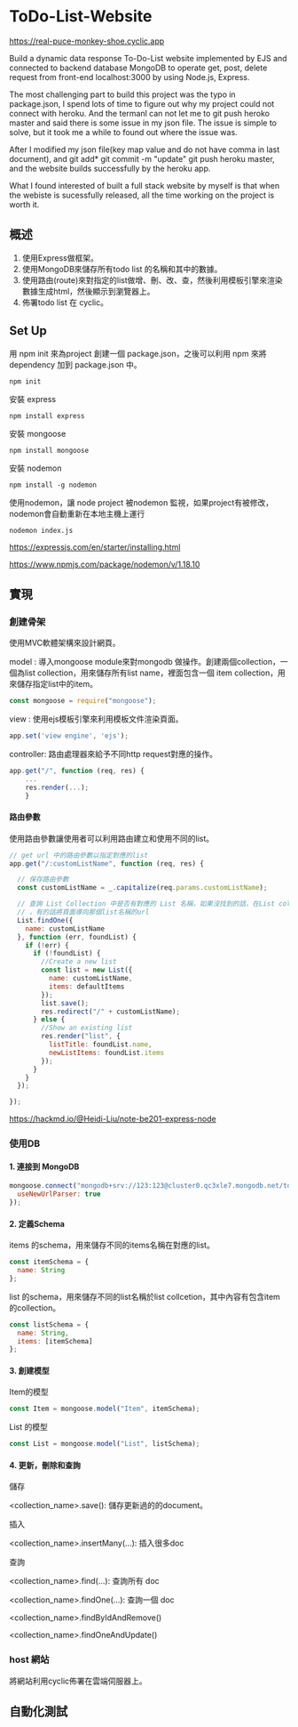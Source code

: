 # ToDo-List-Website
https://real-puce-monkey-shoe.cyclic.app    


Build a dynamic data response To-Do-List website implemented by EJS and connected to backend database MongoDB to operate get, post, delete request from front-end localhost:3000 by using Node.js, Express.   


The most challenging part to build this project was the typo in package.json, I spend lots of time to figure out why my project could not connect with heroku. And the termanl can not let me to git push heroko master and said there is some issue in my json file.
The issue is simple to solve, but it took me a while to found out where the issue was.    


After I modified my json file(key map value and do not have comma in last document), and git add* git commit -m "update" git push heroku master, and the website builds successfully by the heroku app.   

What I found interested of built a full stack website by myself is that when the webiste is sucessfully released, all the time working on the project is worth it.    


## 概述

1. 使用Express做框架。
2. 使用MongoDB來儲存所有todo list 的名稱和其中的數據。
3. 使用路由(route)來對指定的list做增、刪、改、查，然後利用模板引擎來渲染數據生成html，然後顯示到瀏覽器上。
4. 佈署todo list 在 cyclic。

## Set Up
用 npm init 來為project 創建一個 package.json，之後可以利用 npm <dependency> 來將 dependency 加到 package.json 中。
```
npm init
```
安裝 express
```
npm install express
```
安裝 mongoose
```
npm install mongoose
```
安裝 nodemon
```
npm install -g nodemon
```
使用nodemon，讓 node project 被nodemon 監視，如果project有被修改，nodemon會自動重新在本地主機上運行
```
nodemon index.js
```

    
    
https://expressjs.com/en/starter/installing.html    

https://www.npmjs.com/package/nodemon/v/1.18.10
## 實現

### 創建骨架
使用MVC軟體架構來設計網頁。     

model : 導入mongoose module來對mongodb 做操作。創建兩個collection，一個為list collection，用來儲存所有list name，裡面包含一個 item collection，用來儲存指定list中的item。
```javascript
const mongoose = require("mongoose");
```    
view : 使用ejs模板引擎來利用模板文件渲染頁面。    
```javascript
app.set('view engine', 'ejs');
```
controller: 路由處理器來給予不同http request對應的操作。
```javascript    
app.get("/", function (req, res) {
    ...
    res.render(...);
    }
```    
#### 路由參數
使用路由參數讓使用者可以利用路由建立和使用不同的list。   

```javascript    
// get url 中的路由參數以指定對應的list
app.get("/:customListName", function (req, res) {

  // 保存路由參數
  const customListName = _.capitalize(req.params.customListName);

  // 查詢 List Collection 中是否有對應的 List 名稱，如果沒找到的話，在List collection 創建一個新的list document
  // ，有的話將頁面導向那個list名稱的url
  List.findOne({
    name: customListName
  }, function (err, foundList) {
    if (!err) {
      if (!foundList) {
        //Create a new list
        const list = new List({
          name: customListName,
          items: defaultItems
        });
        list.save();
        res.redirect("/" + customListName);
      } else {
        //Show an existing list
        res.render("list", {
          listTitle: foundList.name,
          newListItems: foundList.items
        });
      }
    }
  });

});
```
https://hackmd.io/@Heidi-Liu/note-be201-express-node
### 使用DB
#### 1. 連接到 MongoDB
```javascript    
mongoose.connect("mongodb+srv://123:123@cluster0.qc3xle7.mongodb.net/todolistDB", {
  useNewUrlParser: true
});
```
#### 2. 定義Schema     
items 的schema，用來儲存不同的items名稱在對應的list。
``` javascript     
const itemSchema = {
  name: String
};
```
list 的schema，用來儲存不同的list名稱於list collcetion，其中內容有包含item 的collection。
```javascript      
const listSchema = {
  name: String,
  items: [itemSchema]
};
```      
#### 3. 創建模型     
Item的模型
``` javascript     
const Item = mongoose.model("Item", itemSchema);
```
List 的模型
```  javascript    
const List = mongoose.model("List", listSchema);
```      
#### 4. 更新，刪除和查詢     
    
儲存      
    
<collection_name>.save(): 儲存更新過的的document。      
    
插入 
    
<collection_name>.insertMany(...): 插入很多doc      
    

查詢      
    
<collection_name>.find(...): 查詢所有 doc   
    
<collection_name>.findOne(...): 查詢一個 doc    
    
<collection_name>.findByIdAndRemove()   
    
<collection_name>.findOneAndUpdate()    
    

### host 網站
將網站利用cyclic佈署在雲端伺服器上。
## 自動化測試
